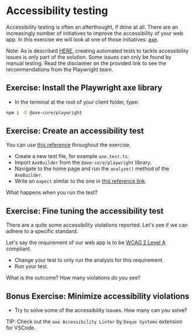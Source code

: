 # Accessibility testing

Accessibility testing is often an afterthought, if done at all. There are an increasingly number of initiatives to improve the accessibility of your web app. In this exercise we will look at one of those initiatives: [axe](https://www.deque.com/axe/).

Note: As is described [HERE](https://playwright.dev/docs/accessibility-testing), creating automated tests to tackle accessibility issues is only part of the solution. Some issues can only be found by manual testing. Read the disclaimer on the provided link to see the recommendations from the Playwright team.

## Exercise: Install the Playwright axe library

- In the terminal at the root of your client folder, type:
```bash
npm i -D @axe-core/playwright
```

## Exercise: Create an accessibility test

You can use [this reference](https://playwright.dev/docs/accessibility-testing#scanning-an-entire-page) throughout the exercise.

- Create a new test file, for example `axe.test.ts`.
- Import `AxeBuilder` from the `@axe-core/playwright` library.
- Navigate to the home page and run the `analyze()` method of the `AxeBuilder`.
- Write an `expect` similar to the one in [this reference link](https://playwright.dev/docs/accessibility-testing#scanning-an-entire-page).

What happens when you run the test?

## Exercise: Fine tuning the accessibility test

There are a quite some accessibility violations reported. Let's see if we can adhere to a specific standard. 

Let's say the requirement of our web app is to be [WCAG 2 Level A](https://www.w3.org/WAI/WCAG2AA-Conformance) compliant.

- Change your test to only run the analysis for this requirement.
- Run your test.

What is the outcome? How many violations do you see?

## Bonus Exercise: Minimize accessibility violations

- Try to solve some of the accessibility issues. How many can you solve?

TIP: Check out the `axe Accessibility Linter` by `Deque Systems` extension for VSCode.
